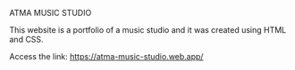 ATMA MUSIC STUDIO

This website is a portfolio of a music studio and it was created using HTML and CSS.

Access the link: https://atma-music-studio.web.app/